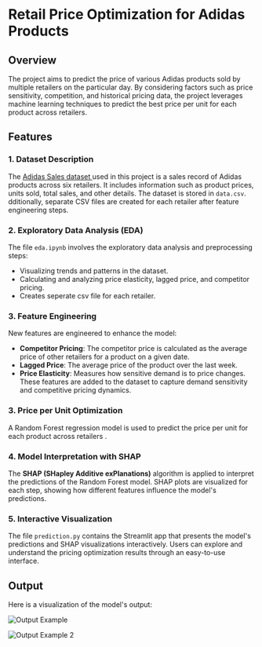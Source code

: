 # Retail Price Optimization for Adidas Products

## Overview
The project aims to predict the price of various Adidas products sold by multiple retailers on the particular day. By considering factors such as price sensitivity, competition, and historical pricing data, the project leverages machine learning techniques to predict the best price per unit for each product across retailers.

## Features

### 1. Dataset Description
The [Adidas Sales dataset ](https://www.kaggle.com/datasets/afzashaikh/adidas-sales-dataset/data) used in this project is a sales record of Adidas products across six retailers. It includes information such as product prices, units sold, total sales, and other details. The dataset is stored in `data.csv`. dditionally, separate CSV files are created for each retailer after feature engineering steps.

### 2. Exploratory Data Analysis (EDA)
The file `eda.ipynb` involves the exploratory data analysis and preprocessing steps:
- Visualizing trends and patterns in the dataset.
- Calculating and analyzing price elasticity, lagged price, and competitor pricing.
- Creates seperate csv file for each retailer.

### 3. Feature Engineering
New features are engineered to enhance the model:
- **Competitor Pricing**: The competitor price is calculated as the average price of other retailers for a product on a given date.
- **Lagged Price**: The average price of the product over the last week.
- **Price Elasticity**: Measures how sensitive demand is to price changes.
These features are added to the dataset to capture demand sensitivity and competitive pricing dynamics.

### 3. Price per Unit Optimization
A Random Forest regression model is used to predict the price per unit for each product across retailers .

### 4. Model Interpretation with SHAP
The **SHAP (SHapley Additive exPlanations)** algorithm is applied to interpret the predictions of the Random Forest model. SHAP plots are visualized for each step, showing how different features influence the model's predictions.

### 5. Interactive Visualization
The file `prediction.py` contains the Streamlit app that presents the model's predictions and SHAP visualizations interactively. Users can explore and understand the pricing optimization results through an easy-to-use interface.

## Output

Here is a visualization of the model's output:

![Output Example](global.png)

![Output Example 2](local.png)





